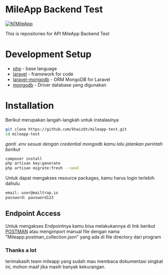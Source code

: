 # MileApp Backend Test

[![N|MileApp](https://mile.app/wp-content/uploads/2021/07/HDPI.png)](https://mile.app/)

This is repositories for API MileApp Backend Test

# Development Setup
* [php] - base language
* [laravel] - framework for code 
* [laravel-mongodb] - ORM MongoDB for Laravel
* [mongodb] - Driver database yang digunakan 

# Installation
Berikut merupakan langah-langkah untuk instalasinya
```bash
git clone https://github.com/khaizbt/mileapp-test.git
cd mileapp-test
```
*ganti .env sesuai dengan credential mongodb kamu lalu jalankan perintah berikut*
```bash
composer install
php artisan key:generate
php artisan migrate:fresh --seed

```

Untuk dapat mengakses resource packages, kamu harus login terlebih dahulu
```bash
email: user@mailtrap.io
password: password123
```

## Endpoint Access
Untuk mengakses Endpointnya kamu bisa melakukannya di link berikut [POSTMAN](https://documenter.getpostman.com/view/12945074/UVeJM5yf#6e3e22fb-7101-44ce-8b1b-2f3c172b5437)
atau mengimport manual file dengan nama "Mileapp.postman_collection.json" yang ada di file directory dari program

### Thanks a lot
terimakasih team mileapp yang sudah mau membaca dokumentasi singkat ini, mohon maaf jika masih banyak kekurangan.


[php]: <https://php.net/> 
[laravel]: <https://laravel.com>
[laravel-mongodb]: <https://github.com/jenssegers/laravel-mongodb/>
[mongodb]: <https://www.mongodb.com/> 


